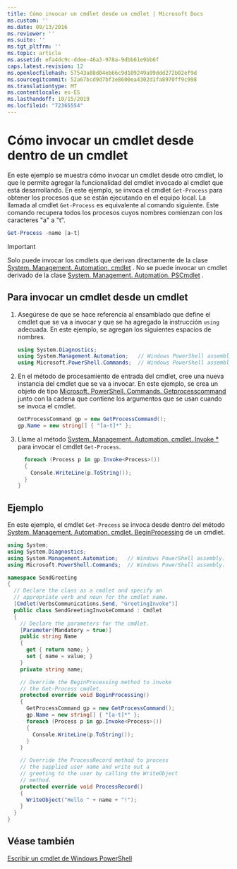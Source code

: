 ```yaml
---
title: Cómo invocar un cmdlet desde un cmdlet | Microsoft Docs
ms.custom: ''
ms.date: 09/13/2016
ms.reviewer: ''
ms.suite: ''
ms.tgt_pltfrm: ''
ms.topic: article
ms.assetid: efa4dc9c-ddee-46a3-978a-9dbb61e9bb6f
caps.latest.revision: 12
ms.openlocfilehash: 57543a88d04eb66c9d109249a99ddd272b02ef9d
ms.sourcegitcommit: 52a67bcd9d7bf3e8600ea4302d1fa8970ff9c998
ms.translationtype: MT
ms.contentlocale: es-ES
ms.lasthandoff: 10/15/2019
ms.locfileid: "72365554"
---
```

# <a name="how-to-invoke-a-cmdlet-from-within-a-cmdlet"></a>Cómo invocar un cmdlet desde dentro de un cmdlet

En este ejemplo se muestra cómo invocar un cmdlet desde otro cmdlet, lo que le permite agregar la funcionalidad del cmdlet invocado al cmdlet que está desarrollando. En este ejemplo, se invoca el cmdlet `Get-Process` para obtener los procesos que se están ejecutando en el equipo local. La llamada al cmdlet `Get-Process` es equivalente al comando siguiente. Este comando recupera todos los procesos cuyos nombres comienzan con los caracteres "a" a "t".

```powershell
Get-Process -name [a-t]
```

> [!IMPORTANT]
> Solo puede invocar los cmdlets que derivan directamente de la clase [System. Management. Automation. cmdlet](/dotnet/api/System.Management.Automation.Cmdlet) . No se puede invocar un cmdlet derivado de la clase [System. Management. Automation. PSCmdlet](/dotnet/api/System.Management.Automation.PSCmdlet) .

## <a name="to-invoke-a-cmdlet-from-within-a-cmdlet"></a>Para invocar un cmdlet desde un cmdlet

1. Asegúrese de que se hace referencia al ensamblado que define el cmdlet que se va a invocar y que se ha agregado la instrucción `using` adecuada. En este ejemplo, se agregan los siguientes espacios de nombres.

    ```csharp
    using System.Diagnostics;
    using System.Management.Automation;   // Windows PowerShell assembly.
    using Microsoft.PowerShell.Commands;  // Windows PowerShell assembly.
    ```

2. En el método de procesamiento de entrada del cmdlet, cree una nueva instancia del cmdlet que se va a invocar. En este ejemplo, se crea un objeto de tipo [Microsoft. PowerShell. Commands. Getprocesscommand](/dotnet/api/Microsoft.PowerShell.Commands.GetProcessCommand) junto con la cadena que contiene los argumentos que se usan cuando se invoca el cmdlet.

    ```csharp
    GetProcessCommand gp = new GetProcessCommand();
    gp.Name = new string[] { "[a-t]*" };
    ```

3. Llame al método [System. Management. Automation. cmdlet. Invoke *](/dotnet/api/System.Management.Automation.Cmdlet.Invoke) para invocar el cmdlet `Get-Process`.

    ```csharp
      foreach (Process p in gp.Invoke<Process>())
      {
        Console.WriteLine(p.ToString());
      }
    }
    ```

## <a name="example"></a>Ejemplo

En este ejemplo, el cmdlet `Get-Process` se invoca desde dentro del método [System. Management. Automation. cmdlet. BeginProcessing](/dotnet/api/System.Management.Automation.Cmdlet.BeginProcessing) de un cmdlet.

```csharp
using System;
using System.Diagnostics;
using System.Management.Automation;   // Windows PowerShell assembly.
using Microsoft.PowerShell.Commands;  // Windows PowerShell assembly.

namespace SendGreeting
{
  // Declare the class as a cmdlet and specify an
  // appropriate verb and noun for the cmdlet name.
  [Cmdlet(VerbsCommunications.Send, "GreetingInvoke")]
  public class SendGreetingInvokeCommand : Cmdlet
  {
    // Declare the parameters for the cmdlet.
    [Parameter(Mandatory = true)]
    public string Name
    {
      get { return name; }
      set { name = value; }
    }
    private string name;

    // Override the BeginProcessing method to invoke
    // the Get-Process cmdlet.
    protected override void BeginProcessing()
    {
      GetProcessCommand gp = new GetProcessCommand();
      gp.Name = new string[] { "[a-t]*" };
      foreach (Process p in gp.Invoke<Process>())
      {
        Console.WriteLine(p.ToString());
      }
    }

    // Override the ProcessRecord method to process
    // the supplied user name and write out a
    // greeting to the user by calling the WriteObject
    // method.
    protected override void ProcessRecord()
    {
      WriteObject("Hello " + name + "!");
    }
  }
}
```

## <a name="see-also"></a>Véase también

[Escribir un cmdlet de Windows PowerShell](./writing-a-windows-powershell-cmdlet.md)
